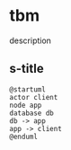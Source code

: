 # tbm
description
## s-title

```plantuml
@startuml
actor client
node app
database db
db -> app
app -> client
@enduml
```
